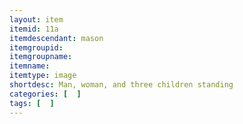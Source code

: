 ```yaml
---
layout: item
itemid: 11a
itemdescendant: mason
itemgroupid: 
itemgroupname: 
itemname: 
itemtype: image
shortdesc: Man, woman, and three children standing
categories: [  ]
tags: [  ]
---
```







